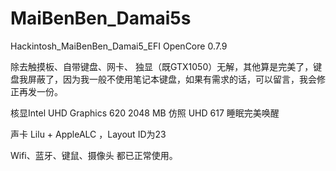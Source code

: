 # MaiBenBen_Damai5s

Hackintosh_MaiBenBen_Damai5_EFI OpenCore 0.7.9

除去触摸板、自带键盘、网卡、 独显（既GTX1050）无解，其他算是完美了，键盘我屏蔽了，因为我一般不使用笔记本键盘，如果有需求的话，可以留言，我会修正再发一份。

核显Intel UHD Graphics 620 2048 MB 仿照 UHD 617 睡眠完美唤醒

声卡 Lilu + AppleALC ，Layout ID为23

Wifi、蓝牙、键鼠、摄像头 都已正常使用。
